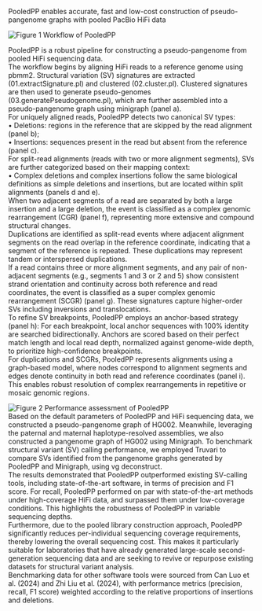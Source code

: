 PooledPP enables accurate, fast and low-cost construction of pseudo-pangenome graphs with pooled PacBio HiFi data

![Figure 1](https://github.com/user-attachments/assets/1966db69-6de1-40cf-b354-29ff5b2dd42e)
Workflow of PooledPP

PooledPP is a robust pipeline for constructing a pseudo-pangenome from pooled HiFi sequencing data.  
The workflow begins by aligning HiFi reads to a reference genome using pbmm2. Structural variation (SV) signatures are extracted (01.extractSignature.pl) and clustered (02.cluster.pl). Clustered signatures are then used to generate pseudo-genomes (03.generatePseudogenome.pl), which are further assembled into a pseudo-pangenome graph using minigraph (panel a).  
For uniquely aligned reads, PooledPP detects two canonical SV types:  
•	Deletions: regions in the reference that are skipped by the read alignment (panel b);  
•	Insertions: sequences present in the read but absent from the reference (panel c).  
For split-read alignments (reads with two or more alignment segments), SVs are further categorized based on their mapping context:  
•	Complex deletions and complex insertions follow the same biological definitions as simple deletions and insertions, but are located within split alignments (panels d and e).  
When two adjacent segments of a read are separated by both a large insertion and a large deletion, the event is classified as a complex genomic rearrangement (CGR) (panel f), representing more extensive and compound structural changes.  
Duplications are identified as split-read events where adjacent alignment segments on the read overlap in the reference coordinate, indicating that a segment of the reference is repeated. These duplications may represent tandem or interspersed duplications.  
If a read contains three or more alignment segments, and any pair of non-adjacent segments (e.g., segments 1 and 3 or 2 and 5) show consistent strand orientation and continuity across both reference and read coordinates, the event is classified as a super complex genomic rearrangement (SCGR) (panel g). These signatures capture higher-order SVs including inversions and translocations.  
To refine SV breakpoints, PooledPP employs an anchor-based strategy (panel h): For each breakpoint, local anchor sequences with 100% identity are searched bidirectionally. Anchors are scored based on their perfect match length and local read depth, normalized against genome-wide depth, to prioritize high-confidence breakpoints.  
For duplications and SCGRs, PooledPP represents alignments using a graph-based model, where nodes correspond to alignment segments and edges denote continuity in both read and reference coordinates (panel i). This enables robust resolution of complex rearrangements in repetitive or mosaic genomic regions.  

![Figure 2](https://github.com/user-attachments/assets/4fcc7fed-d119-4b3b-97ac-580751043719)
Performance assessment of PooledPP  
Based on the default parameters of PooledPP and HiFi sequencing data, we constructed a pseudo-pangenome graph of HG002. Meanwhile, leveraging the paternal and maternal haplotype-resolved assemblies, we also constructed a pangenome graph of HG002 using Minigraph. To benchmark structural variant (SV) calling performance, we employed Truvari to compare SVs identified from the pangenome graphs generated by PooledPP and Minigraph, using vg deconstruct.  
The results demonstrated that PooledPP outperformed existing SV-calling tools, including state-of-the-art software, in terms of precision and F1 score. For recall, PooledPP performed on par with state-of-the-art methods under high-coverage HiFi data, and surpassed them under low-coverage conditions. This highlights the robustness of PooledPP in variable sequencing depths.  
Furthermore, due to the pooled library construction approach, PooledPP significantly reduces per-individual sequencing coverage requirements, thereby lowering the overall sequencing cost. This makes it particularly suitable for laboratories that have already generated large-scale second-generation sequencing data and are seeking to revive or repurpose existing datasets for structural variant analysis.  
Benchmarking data for other software tools were sourced from Can Luo et al. (2024) and Zhi Liu et al. (2024), with performance metrics (precision, recall, F1 score) weighted according to the relative proportions of insertions and deletions.

